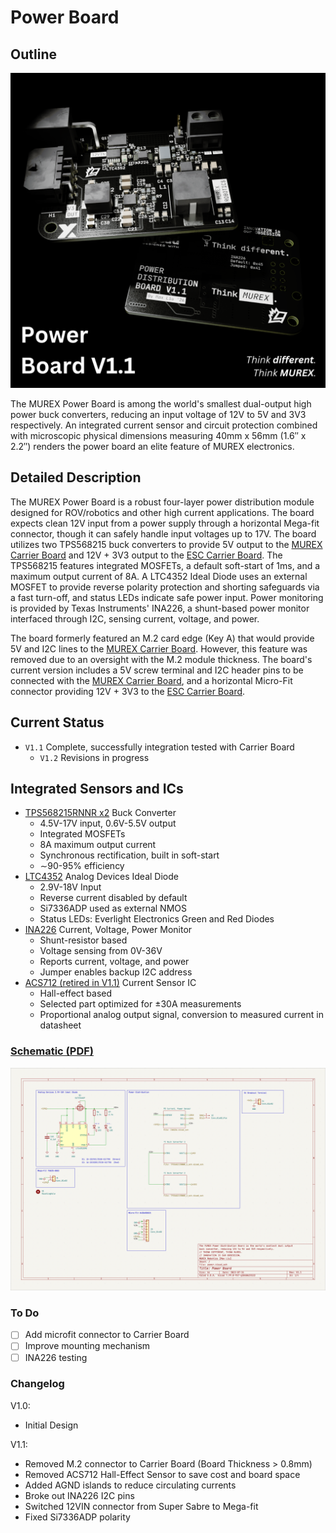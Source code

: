 # Power Board

## Outline

![Raytraced Render](../../img/power_board_v1.1_release.png)

The MUREX Power Board is among the world's smallest dual-output high power buck converters, reducing an input voltage of 12V to 5V and 3V3 respectively. An integrated current sensor and circuit protection combined with microscopic physical dimensions measuring 40mm x 56mm (1.6″ x 2.2″) renders the power board an elite feature of MUREX electronics.

## Detailed Description

The MUREX Power Board is a robust four-layer power distribution module designed for ROV/robotics and other high current applications. The board expects clean 12V input from a power supply through a horizontal Mega-fit connector, though it can safely handle input voltages up to 17V. The board utilizes two TPS568215 buck converters to provide 5V output to the [MUREX Carrier Board](https://docs.murexrobotics.com/elec/boards/carrier.html) and 12V + 3V3 output to the [ESC Carrier Board](https://docs.murexrobotics.com/elec/boards/esc_carrier.html). The TPS568215 features integrated MOSFETs, a default soft-start of 1ms, and a maximum output current of 8A. A LTC4352 Ideal Diode uses an external MOSFET to provide reverse polarity protection and shorting safeguards via a fast turn-off, and status LEDs indicate safe power input. Power monitoring is provided by Texas Instruments' INA226, a shunt-based power monitor interfaced through I2C, sensing current, voltage, and power.

The board formerly featured an M.2 card edge (Key A) that would provide 5V and I2C lines to the [MUREX Carrier Board](https://docs.murexrobotics.com/elec/boards/carrier.html). However, this feature was removed due to an oversight with the M.2 module thickness. The board's current version includes a 5V screw terminal and I2C header pins to be connected with the [MUREX Carrier Board](https://docs.murexrobotics.com/elec/boards/carrier.html), and a horizontal Micro-Fit connector providing 12V + 3V3 to the [ESC Carrier Board](https://docs.murexrobotics.com/elec/boards/esc_carrier.html).

## Current Status

- `V1.1` Complete, successfully integration tested with Carrier Board
  - `V1.2` Revisions in progress

## Integrated Sensors and ICs

- [TPS568215RNNR x2](https://www.ti.com/product/TPS568215?dcmp=dsproject&hqs=pf) Buck Converter
  - 4.5V-17V input, 0.6V-5.5V output
  - Integrated MOSFETs
  - 8A maximum output current
  - Synchronous rectification, built in soft-start
  - ∼90-95% efficiency
- [LTC4352](https://www.analog.com/en/products/ltc4352.html) Analog Devices Ideal Diode
  - 2.9V-18V Input
  - Reverse current disabled by default
  - Si7336ADP used as external NMOS
  - Status LEDs: Everlight Electronics Green and Red Diodes
- [INA226](https://www.ti.com/product/INA226) Current, Voltage, Power Monitor
  - Shunt-resistor based
  - Voltage sensing from 0V-36V
  - Reports current, voltage, and power
  - Jumper enables backup I2C address
- [ACS712 (retired in V1.1)](https://www.allegromicro.com/en/products/sense/current-sensor-ics/zero-to-fifty-amp-integrated-conductor-sensor-ics/acs712) Current Sensor IC
  - Hall-effect based
  - Selected part optimized for ±30A measurements
  - Proportional analog output signal, conversion to measured current in datasheet

### [Schematic (PDF)](/pdf/schematics/power_v1.1_schematic.pdf)

![Schematic Preview](../../img/power_board_schematic_preview.png)

### To Do

- [ ] Add microfit connector to Carrier Board
- [ ] Improve mounting mechanism
- [ ] INA226 testing

### Changelog

V1.0:

- Initial Design

V1.1:

- Removed M.2 connector to Carrier Board (Board Thickness > 0.8mm)
- Removed ACS712 Hall-Effect Sensor to save cost and board space
- Added AGND islands to reduce circulating currents
- Broke out INA226 I2C pins
- Switched 12VIN connector from Super Sabre to Mega-fit
- Fixed Si7336ADP polarity
